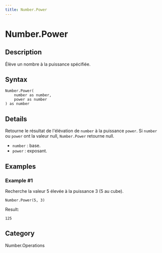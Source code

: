 ```yaml
---
title: Number.Power
---
```


# Number.Power


## Description

Élève un nombre à la puissance spécifiée.


## Syntax

```powerquery
Number.Power(
    number as number,
    power as number
) as number
```


## Details

Retourne le résultat de l'élévation de <code>number</code> à la puissance <code>power</code>.    Si <code>number</code> ou <code>power</code> ont la valeur null, <code>Number.Power</code> retourne null.      <ul>        <li><code>number</code> : base.</li>        <li><code>power</code> : exposant.</li>      </ul>


## Examples

### Example #1 
Recherche la valeur 5 élevée à la puissance 3 (5 au cube).
```powerquery
Number.Power(5, 3)
```

Result: 
```powerquery
125
```




## Category
Number.Operations
